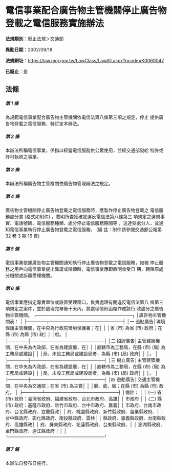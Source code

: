 # 電信事業配合廣告物主管機關停止廣告物登載之電信服務實施辦法

**法規類別**：廢止法規＞交通部

**異動日期**：2002/09/18  

**法規網址**：https://law.moj.gov.tw/LawClass/LawAll.aspx?pcode=K0060047

**已廢止**：是



## 法條
##### 第 1 條
為規範電信事業配合廣告物主管機關依電信法第八條第三項之規定，停止
提供廣告物登載之電信服務，特訂定本辦法。

##### 第 2 條
本辦法所稱電信事業，係指以經營電信服務供公眾使用，並經交通部發給
特許或許可執照之事業。

##### 第 3 條
本辦法所稱廣告物主管機關依廣告物管理辦法之規定。

##### 第 4 條
廣告物主管機關停止廣告物登載之電信服務時，應製作停止廣告物登載之
電信服務處分書 (格式如附件) ，載明所查獲確定違反電信法第八條第三
項規定之違規事實、電話號碼、電信服務種類、處分停止電信服務期間等
，送達受處分人，並通知電信事業執行停止廣告物登載之電信服務。
 (編      註：附件請參閱交通部公報第 32 卷 3 期 16 頁)

##### 第 5 條
電信事業依據廣告物主管機關通知執行停止廣告物登載之電信服務，如被
停止服務之用戶向電信事業提出異議或訴願時，電信事業應即敘明收受日
期，轉陳原處分機關或訴願受理機關。

##### 第 6 條
電信事業應指定專責單位或設置受理窗口，負責處理有關違反電信法第八
條第三項規定之案件，並於處理完畢後十天內，將處理情形函覆作成該行
政處分之廣告物主管機關。
┌──────────────────────────────┐
│廣告物主管機關表：                                          │
├──────┬───────────────────────┤
│一  張貼廣告│環境保護主管機關，在中央為行政院環境保護署；在│
│            │省 (市) 為省 (市) 政府；在縣 (市) 為縣 (市) 政│
│            │府。                                          │
├──────┼───────────────────────┤
│二  招牌廣告│主管建築機關，在中央為內政部，在省為建設廳，在│
│            │直轄市為工務局，在縣 (市)  (局) 為工務局或建設│
│            │局，未設工務局或建設局者，為縣 (市)  (局) 政府│
│            │。                                            │
├──────┼───────────────────────┤
│三  樹立廣告│主管建築機關，在中央為內政部，在省為建設廳，在│
│            │直轄市為工務局，在縣 (市)  (局) 為工務局或建設│
│            │局，未設工務局或建設局者，為縣 (市)  (局) 政府│
│            │。                                            │
├──────┼───────────────────────┤
│四  遊動廣告│交通主管機關，在中央為交通部；在省 (市) 為主管│
│            │廳、處、局；在縣 (市) 為縣 (市) 政府。        │
├──────┴───────────────────────┤
│備註：                                                      │
│ (一) 省 (市) 政府：臺灣省政府、福建省政府、台北市政府、高雄│
│                    市政府                                  │
│ (二) 縣 (市) 政府：基隆市政府、新竹市政府、台中市政府、嘉義│
│                    市政府、台南市政府、台北縣政府、宜蘭縣政│
│                    府、桃園縣政府、新竹縣政府、苗栗縣政府、│
│                    台中縣政府、彰化縣政府、南投縣政府、雲林│
│                    縣政府、嘉義縣政府、台南縣政府、高雄縣政│
│                    府、屏東縣政府、花蓮縣政府、台東縣政府、│
│                    澎湖縣政府、金門縣政府、連江縣政府      │
│                                                            │
└──────────────────────────────┘

##### 第 7 條
本辦法自發布日施行。


